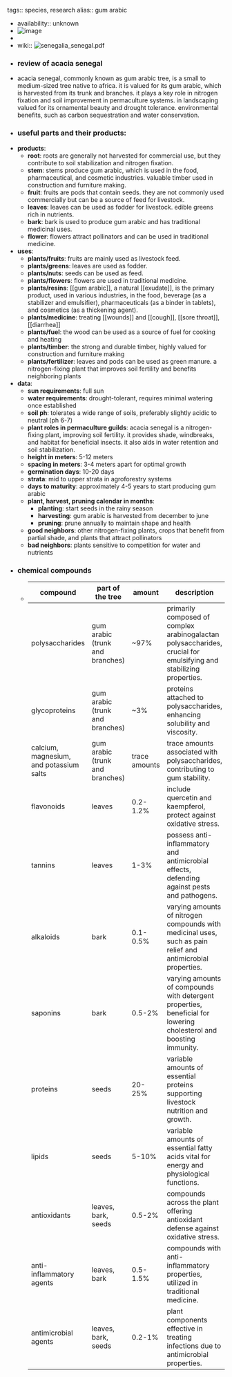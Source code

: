 tags:: species, research
alias:: gum arabic

- availability:: unknown
- ![image](https://ipfs.io/ipfs/QmbuiX43DYsGwhNczfpGAjbtS3u4zwNgFaPZ1gJcKd99G7)
-
- wiki:: ![senegalia_senegal.pdf](https://peach-geographical-bat-397.mypinata.cloud/ipfs/QmazNo7ABkBncRTXC3J8cEAsVBJpdpzWE1bZ77G97YBJtJ)
- ### review of acacia senegal
- acacia senegal, commonly known as gum arabic tree, is a small to medium-sized tree native to africa. it is valued for its gum arabic, which is harvested from its trunk and branches. it plays a key role in nitrogen fixation and soil improvement in permaculture systems. in landscaping valued for its ornamental beauty and drought tolerance. environmental benefits, such as carbon sequestration and water conservation.
- ### useful parts and their products:
- **products**:
	- **root**: roots are generally not harvested for commercial use, but they contribute to soil stabilization and nitrogen fixation.
	- **stem**: stems produce gum arabic, which is used in the food, pharmaceutical, and cosmetic industries. valuable timber used in construction and furniture making.
	- **fruit**: fruits are pods that contain seeds. they are not commonly used commercially but can be a source of feed for livestock.
	- **leaves**: leaves can be used as fodder for livestock. edible greens rich in nutrients.
	- **bark**: bark is used to produce gum arabic and has traditional medicinal uses.
	- **flower**: flowers attract pollinators and can be used in traditional medicine.
- **uses**:
	- **plants/fruits**: fruits are mainly used as livestock feed.
	- **plants/greens**: leaves are used as fodder.
	- **plants/nuts**: seeds can be used as feed.
	- **plants/flowers**: flowers are used in traditional medicine.
	- **plants/resins**: [[gum arabic]], a natural [[exudate]], is the primary product, used in various industries, in the food, beverage (as a stabilizer and emulsifier), pharmaceuticals (as a binder in tablets), and cosmetics (as a thickening agent).
	- **plants/medicine**: treating [[wounds]] and [[cough]], [[sore throat]], [[diarrhea]]
	- **plants/fuel**: the wood can be used as a source of fuel for cooking and heating
	- **plants/timber**: the strong and durable timber, highly valued for construction and furniture making
	- **plants/fertilizer**: leaves and pods can be used as green manure. a nitrogen-fixing plant that improves soil fertility and benefits neighboring plants
- **data**:
	- **sun requirements**: full sun
	- **water requirements**: drought-tolerant, requires minimal watering once established
	- **soil ph**: tolerates a wide range of soils, preferably slightly acidic to neutral (ph 6-7)
	- **plant roles in permaculture guilds**: acacia senegal is a nitrogen-fixing plant, improving soil fertility. it provides shade, windbreaks, and habitat for beneficial insects. it also aids in water retention and soil stabilization.
	- **height in meters**: 5-12 meters
	- **spacing in meters**: 3-4 meters apart for optimal growth
	- **germination days**: 10-20 days
	- **strata**: mid to upper strata in agroforestry systems
	- **days to maturity**: approximately 4-5 years to start producing gum arabic
	- **plant, harvest, pruning calendar in months**:
		- **planting**: start seeds in the rainy season
		- **harvesting**: gum arabic is harvested from december to june
		- **pruning**: prune annually to maintain shape and health
	- **good neighbors**: other nitrogen-fixing plants, crops that benefit from partial shade, and plants that attract pollinators
	- **bad neighbors**: plants sensitive to competition for water and nutrients
- ### chemical compounds
	- | **compound**                     | **part of the tree**                  | **amount**             | **description**                                                                                                                |
	  |----------------------------------|---------------------------------------|------------------------|-------------------------------------------------------------------------------------------------------------------------------|
	  | polysaccharides                  | gum arabic (trunk and branches)       | ~97%                   | primarily composed of complex arabinogalactan polysaccharides, crucial for emulsifying and stabilizing properties.             |
	  | glycoproteins                    | gum arabic (trunk and branches)       | ~3%                    | proteins attached to polysaccharides, enhancing solubility and viscosity.                                                      |
	  | calcium, magnesium, and potassium salts | gum arabic (trunk and branches) | trace amounts          | trace amounts associated with polysaccharides, contributing to gum stability.                                                  |
	  | flavonoids                       | leaves                                | 0.2-1.2%               | include quercetin and kaempferol, protect against oxidative stress.                                                            |
	  | tannins                          | leaves                                | 1-3%                   | possess anti-inflammatory and antimicrobial effects, defending against pests and pathogens.                                    |
	  | alkaloids                        | bark                                  | 0.1-0.5%               | varying amounts of nitrogen compounds with medicinal uses, such as pain relief and antimicrobial properties.                   |
	  | saponins                         | bark                                  | 0.5-2%                 | varying amounts of compounds with detergent properties, beneficial for lowering cholesterol and boosting immunity.             |
	  | proteins                         | seeds                                 | 20-25%                 | variable amounts of essential proteins supporting livestock nutrition and growth.                                              |
	  | lipids                           | seeds                                 | 5-10%                  | variable amounts of essential fatty acids vital for energy and physiological functions.                                        |
	  | antioxidants                     | leaves, bark, seeds                   | 0.5-2%                 | compounds across the plant offering antioxidant defense against oxidative stress.                                              |
	  | anti-inflammatory agents         | leaves, bark                          | 0.5-1.5%               | compounds with anti-inflammatory properties, utilized in traditional medicine.                                                 |
	  | antimicrobial agents             | leaves, bark, seeds                   | 0.2-1%                 | plant components effective in treating infections due to antimicrobial properties.                                             |